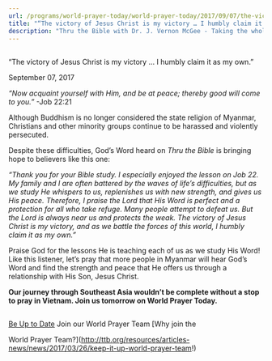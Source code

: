```yaml
---
url: /programs/world-prayer-today/world-prayer-today/2017/09/07/the-victory-of-jesus-christ-is-my-victory-i-humbly-claim-it-as-my-own-
title: "“The victory of Jesus Christ is my victory … I humbly claim it as my own.”"
description: "Thru the Bible with Dr. J. Vernon McGee - Taking the whole Word to the whole world"
---
```







## 
 “The victory of Jesus Christ is my victory … I humbly claim it as my own.”


September 07, 2017




*“Now acquaint yourself with Him, and be at peace;* *thereby good will come to you.”* -Job 22:21


Although Buddhism is no longer considered the state religion of Myanmar, Christians and other minority groups continue to be harassed and violently persecuted. 


Despite these difficulties, God’s Word heard on *Thru the Bible* is bringing hope to believers like this one:


*“Thank you for your Bible study. I especially enjoyed the lesson on Job 22. My family and I are often battered by the waves of life’s difficulties, but as we study He whispers to us, replenishes us with new strength, and gives us His peace. Therefore, I praise the Lord that His Word is perfect and a protection for all who take refuge. Many people attempt to defeat us. But the Lord is always near us and protects the weak. The victory of Jesus Christ is my victory, and as we battle the forces of this world, I humbly claim it as my own.”*


Praise God for the lessons He is teaching each of us as we study His Word! Like this listener, let’s pray that more people in Myanmar will hear God’s Word and find the strength and peace that He offers us through a relationship with His Son, Jesus Christ.


**Our journey through Southeast Asia wouldn’t be complete without a stop to pray in Vietnam. Join us tomorrow on World Prayer Today.**







## 




[Be Up to Date](http://feeds.feedburner.com/WorldPrayerToday "World Prayer Today RSS Feed")
Join our World Prayer Team
[Why join the  

World Prayer Team?](http://ttb.org/resources/articles-news/news/2017/03/26/keep-it-up-world-prayer-team!)




